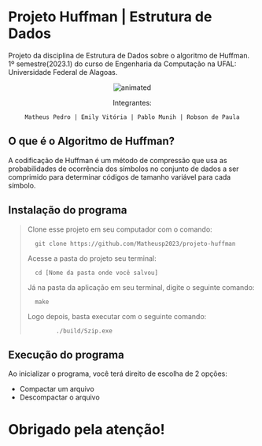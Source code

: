 # Projeto Huffman | Estrutura de Dados

Projeto da disciplina de Estrutura de Dados sobre o algoritmo de Huffman. 1º semestre(2023.1) do curso de Engenharia da Computação na UFAL: Universidade Federal de Alagoas.

<p align="center">
  <img src="https://user-images.githubusercontent.com/91018438/204195385-acc6fcd4-05a7-4f25-87d1-cb7d5cc5c852.png" alt="animated" />
</p>

<center>
Integrantes:

  
    Matheus Pedro | Emily Vitória | Pablo Munih | Robson de Paula
 </center>

## O que é o Algoritmo de Huffman?
A codificação de Huffman é um método de compressão que usa as probabilidades de ocorrência dos símbolos no conjunto de dados a ser comprimido para determinar códigos de tamanho variável para cada símbolo.

## Instalação do programa

<p>

> Clone esse projeto em seu computador com o comando:
> ```
> 	git clone https://github.com/Matheusp2023/projeto-huffman
> ```
> Acesse a pasta do projeto seu terminal:
> ```
> 	cd [Nome da pasta onde você salvou]
> ```
> Já na pasta da aplicação em seu terminal, digite o seguinte comando:
> ```
> 	make
> ```
> 	Logo depois, basta executar com o seguinte comando:
> ```
>         ./build/Szip.exe
  </p>


## Execução do programa
<p> Ao inicializar o programa, você terá direito de escolha de 2 opções:
  
* Compactar um arquivo
* Descompactar o arquivo

# Obrigado pela atenção!